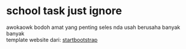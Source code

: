 # school task just ignore
awokaowk bodoh amat yang penting seles nda usah berusaha banyak banyak\
template website dari:  [startbootstrap](https://startbootstrap.com/theme/new-age)